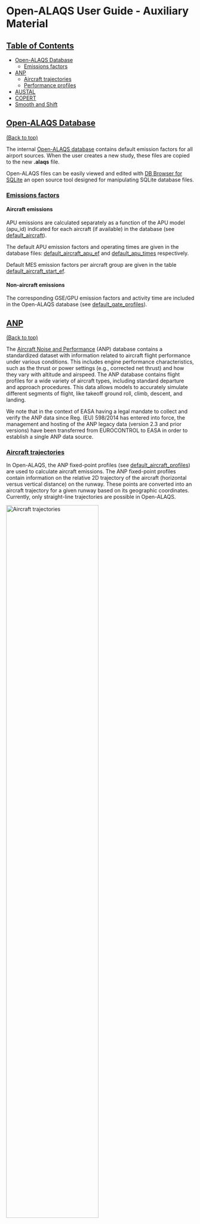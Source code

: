 # Open-ALAQS User Guide - Auxiliary Material

## [Table of Contents](#table-of-contents)
- [Open-ALAQS Database](#open-alaqs-database)
  - [Emissions factors](#emission-factors)
- [ANP](#anp)
  - [Aircraft trajectories](#aircraft-trajectories)
  - [Performance profiles](#performance-profiles)
- [AUSTAL](#austal)
- [COPERT](#copert)
- [Smooth and Shift](#smooth-and-shift)

## [Open-ALAQS Database](#open-alaqs-database)
[(Back to top)](#table-of-contents)

The internal [Open-ALAQS database](./../open_alaqs/database/data/) contains default emission factors for all airport sources. When the user creates a new study, these files are copied to the new **.alaqs** file. 

Open-ALAQS files can be easily viewed and edited with [DB Browser for SQLite](https://sqlitebrowser.org/) an open source tool designed for manipulating SQLite database files.

### [Emissions factors](#emission-factors)

#### Aircraft emissions

APU emissions are calculated separately as a function of the APU model (apu_id) indicated for each aircraft (if available) in the database (see [default_aircraft](./../open_alaqs/database/data/default_aircraft.csv)).

The default APU emission factors and operating times are given in the database files: [default_aircraft_apu_ef](./../open_alaqs/database/data/default_aircraft_apu_ef.csv) and [default_apu_times](./../open_alaqs/database/data/default_apu_times.csv) respectively.

Default MES emission factors per aircraft group are given in the table [default_aircraft_start_ef](./../open_alaqs/database/data/default_aircraft_start_ef.csv).

#### Non-aircraft emissions

The corresponding GSE/GPU emission factors and activity time are included in the Open-ALAQS database (see [default_gate_profiles](./../open_alaqs/database/data/default_gate_profiles.csv)).

## [ANP](#anp)
[(Back to top)](#table-of-contents)

The [Aircraft Noise and Performance](https://www.easa.europa.eu/en/domains/environment/policy-support-and-research/aircraft-noise-and-performance-anp-data) (ANP) database contains a standardized dataset with information related to aircraft flight performance under various conditions. This includes engine performance characteristics, such as the thrust or power settings (e.g., corrected net thrust) and how they vary with altitude and airspeed. The ANP database contains flight profiles for a wide variety of aircraft types, including standard departure and approach procedures. This data allows models to accurately simulate different segments of flight, like takeoff ground roll, climb, descent, and landing.

We note that in the context of EASA having a legal mandate to collect and verify the ANP data since Reg. (EU) 598/2014 has entered into force, the management and hosting of the ANP legacy data (version 2.3 and prior versions) have been transferred from EUROCONTROL to EASA in order to establish a single ANP data source.

### [Aircraft trajectories](#aircraft-trajectories)

In Open-ALAQS, the ANP fixed-point profiles (see [default_aircraft_profiles](open_alaqs/database/data/default_aircraft_profiles.csv)) are used to calculate aircraft emissions. The ANP fixed-point profiles contain information on the relative 2D trajectory of the aircraft (horizontal versus vertical distance) on the runway. These points are converted into an aircraft trajectory for a given runway based on its geographic coordinates. Currently, only straight-line trajectories are possible in Open-ALAQS.

<img src="./../open_alaqs/assets/anp_profiles_example.png" alt="Aircraft trajectories" width="70%">

### [Performance profiles](#performance-profiles)

The ratio of thrust to distance is used to define the cut-off between take-off and climb-out. During take-off, full thrust is required to accelerate the aircraft. As the aircraft reaches a certain distance and speed, thrust is reduced to a level appropriate for climb. This transition involves reducing thrust from maximum take-off to maximum climb thrust after a set distance, typically around 1000 feet of ground distance. This cut-off point is used in Open-ALAQS to separate the two modes.

The following figure illustrates this approach. For more information the user is referred to [ECAC.CEAC Doc 29, Volume 2, Appendix B](https://www.ecac-ceac.org/images/documents/ECAC-Doc_29_4th_edition_Dec_2016_Volume_2.pdf).

<img src="./../open_alaqs/assets/anp_dep_profile_example.png" alt="Performance profiles" width="50%">

## [AUSTAL](#austal)
[(Back to top)](#table-of-contents)

The dispersion model [AUSTAL](https://www.umweltbundesamt.de/en/topics/air/air-quality-control-in-europe/overview) is the reference implementation to Annex 2 of the German Environment Agency’s Technical Instructions on Air Quality Control (TA Luft) and implements the specifications and requirements given therein.

The program is the successor of AUSTAL2000 (which was previously used with Open-ALAQS), the reference implementation to Annex 3 of the TA Luft 2002. AUSTAL and AUSTAL2000 were developed by Janicke Consulting on behalf of the German Environment Agency and are freely available and widely used internationally.

AUSTAL 3.3.0 (released on 22.03.2024) has been developed and tested under Windows and Linux. It is exclusively provided, free of charge under the GNU Public Licence, from the dedicated webpage
of the German Environment Agency.

No installation is needed for use with Open-ALAQS as the executables are already included in the Open-ALAQS package.

## [COPERT](#copert)
[(Back to top)](#table-of-contents)

The estimation of roadway traffic emissions (landside, airside and parking lots) in Open-ALAQS is based on COPERT Emission Factors (EF) (version 5.4.52), the EU standard vehicle emissions calculator, developed by [EMISIA](https://www.emisia.com/utilities/copert/) for the European Environment Agency (EEA) for calculating emissions associated with road transportation.

COPERT contains emission factors for more than 450 individual vehicle types (e.g. PC, LDV, HDV) considering various factors such as vehicle type, age, mileage, and driving conditions and operation modes to provide accurate emissions estimates for a specific country or region. Its methodology comprises the road transport chapters in the [EMEP/EEA Air Emissions Inventory Guidebook](https://www.eea.europa.eu/publications/emep-eea-guidebook-2023) and is consistent with the 2006 IPCC Guidelines for the calculation of greenhouse gas emissions.

The implementation (see [copert5.py](./../open_alaqs/core/tools/copert5.py)) of the COPERT methodology in Open-ALAQS preserves the core information from the original model, albeit with some simplification tailored to the scope of Open-ALAQS. It generates typical emission factors for roadway segments or parking areas based on parameters such as fleet year (as a proxy for Euro standard), country, fleet mix and total number of vehicles, temperature, average speed (all set via the study setup UI) and roadway segment length (taken from segment geometry).

The vehicle categories that are examined are Passenger Cars (PCs), Light Commercial Vehicles (LCVs), Heavy Duty Trucks (HDTs), buses and motorcycles which are commonly operating within and around the airports. Only petrol and diesel engines are included in the database. Emission factors are provided for 37 countries: EU27 Member States, EU27 aggregated, UK, Iceland, Norway, Switzerland, Liechtenstein, North Macedonia, Turkey, Albania, Serbia and Montenegro.

**Special remarks**:
- HDTs petrol: only “Conventional” Euro standard option is available
- Motorcycles: only “Petrol” fuel option is available
- Buses: only “Diesel” fuel option is available
- Evaporative emissions: only VOC pollutant is available
- Information on vehicle age is included in the Euro standard technology information
- The EF include information for idling, since they are developed based on both real-world driving and on lab tests, both of which include indling periods in the respective real-world driving and driving cycles

The EF values used in Open-ALAQS are available in [default_vehicle_ef_copert5](./../open_alaqs/database/data/default_vehicle_ef_copert5.csv).

## [Smooth and Shift](smooth-and-shift)
[(Back to top)](#table-of-contents)

Open-ALAQS calculates three-dimensional emission distributions for source groups associated with an airport. To apply this output to dispersion models, it is necessary to account for source dynamics such as turbulence, exhaust momentum from aircraft engines, and thermal plume rise. To simplify the application of emission outputs to a dispersion model—without the need to address each individual source's dynamics or specific model details—the effects of source dynamics can be included in an approximate manner within the spatial emission distribution. This is achieved through the "Smooth & Shift" approach, which involves smoothing and shifting the initial source extent.

This approach has been used to connect the emission grid provided by Open-ALAQS' precursor model, ALAQS-AV, to dispersion models. The details  are outlined in the report [EEC/SEE/2005/016](038_Derivation_of_Smooth_and_Shift_Parameters_for_ALAQS-AV.pdf) by EUROCONTROL. The "Smooth & Shift" parameters were originally derived from [LASPORT](https://www.janicke.de/en/lasport.html) (version 1.6), which handles source dynamics in a detailed and time-dependent manner.

Since 2005, the LASPORT parameter values used to describe the source dynamics of main engines have been updated. The following describes the new parameters based on LASPORT version 2.2. Finally, it is worth noting that the "Smooth & Shift" parameters are transparently derived and easy to modify. They have been implemented for all airport-related sources, including aircraft, GSE, and GPU. APU emissions are incorporated into aircraft movements.

The figure below illustrates the change in the geometry of taxiing emissions after applying the "Smooth & Shift" parametrization. Each linestring segment of the taxiway (black line) is expanded into a polygon to account for source dynamics.

<img src="./../open_alaqs/assets/smooth-and-shift.png" alt="smooth and shift" width="50%">

The default values used in Open-ALAQS are available in [default_emission_dynamics](./../open_alaqs/database/data/default_emission_dynamics.csv).
